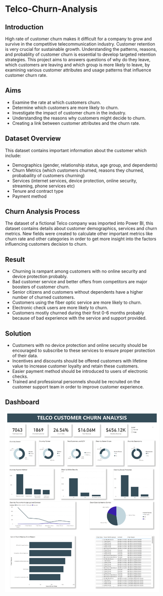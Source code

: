 # Telco-Churn-Analysis

## **Introduction**
High rate of customer churn makes it difficult for a company to grow and survive in the competitive telecommunication industry. Customer retention is very crucial for sustainable growth. Understanding the patterns, reasons, and probablity of customer churn is essential to develop targeted retention strategies. This project aims to answers questions of why do they leave, which customers are leaving and which group is more likely to leave, by examining various customer attributes and usage patterns that influence customer churn rate.

## **Aims**
- Examine the rate at which customers churn.
- Determine which customers are more likely to churn.
- Investigate the impact of customer churn in the industry.
- Understanding the reasons why customers might decide to churn.
- Creating a link between customer attributes and the churn rate.

## **Dataset Overview**
This dataset contains important information about the customer which include:
- Demographics (gender, relationship status, age group, and dependents)
- Churn Metrics (which customers churned, reasons they churned, probabaility of customers churning)
- Services (internet services, device protection, online security, streaming, phone services etc)
- Tenure and contract type
- Payment method
  
## **Churn Analysis Process**
The dataset of a fictional Telco company was imported into Power BI, this dataset contains details about customer demographics, services and churn metrics.
New fields were created to calculate other important metrics like churn rate and other categories in order to get more insight into the factors influencing customers decision to churn.

## **Result**
- Churning is rampant among customers with no online security and device protection probably.
- Bad customer service and better offers from competitors are major boosters of customer churn.
- Senior citizens and customers without dependents have a higher number of churned customers.
- Customers using the fiber optic service are more likely to churn.
- Electronic check users are more likely to churn.
- Customers mostly churned during their first 0-6 months probably because of bad experience with the service and support provided.

## **Solution**
- Customers with no device protection and online security should be encouraged to subscribe to these services to ensure proper protection of their data.
- Incentives and discounts should be offered customers with lifetime value to increase customer loyalty and retain these customers.
- Easier payment method should be introduced to users of electronic checks.
- Trained and professional personnels should be recruited on the customer support team in order to improve customer experience.

## **Dashboard**
![](https://github.com/big-dawi01/Telco-Churn-Analysis/blob/07fe3c48bd2c5eee2dae5b498f867999edd6f9a7/telco%20project_page-0001.jpg)
